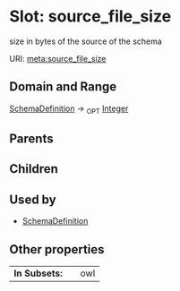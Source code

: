 
# Slot: source_file_size


size in bytes of the source of the schema

URI: [meta:source_file_size](https://w3id.org/linkml/meta/source_file_size)


## Domain and Range

[SchemaDefinition](SchemaDefinition.md) ->  <sub>OPT</sub> [Integer](types/Integer.md)

## Parents


## Children


## Used by

 * [SchemaDefinition](SchemaDefinition.md)

## Other properties

|  |  |  |
| --- | --- | --- |
| **In Subsets:** | | owl |

